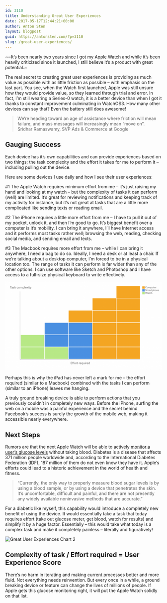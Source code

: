 ```yaml
---
id: 3110
title: Understanding Great User Experiences
date: 2017-05-17T12:44:21+00:00
author: Anton Sten
layout: blogpost
guid: https://antonsten.com/?p=3110
slug: /great-user-experiences/
---
```

~~It’s been <a href="https://antonsten.com/hey-siri-whats-the-future-of-user-interfaces/" target="_blank">nearly two years since I got my Apple Watch</a> and while it’s been heavily criticized since it launched, I still believe it’s a product with great potential.~

The real secret to creating great user experiences is providing as much value as possible with as little friction as possible &#8211; with emphasis on the last part. You see, when the Watch first launched, Apple was still unsure how they would provide value, so they learned through trial and error. In fact, I’m still wearing a Series-0 watch, it is a better device than when I got it thanks to constant improvement culminating in WatchOS3. How many other devices can say that? Even the battery still does awesome!

> We’re heading toward an age of assistance where friction will mean failure, and mass messages will increasingly mean &#8220;move on&#8221;.<br>Sridhar Ramaswamy, SVP Ads & Commerce at Google

## Gauging Success

Each device has it’s own capabilities and can provide experiences based on two things; the task complexity and the effort it takes for me to perform it &#8211; including pulling out the device.

Here are some devices I use daily and how I see their user experiences:

#1 The Apple Watch requires minimum effort from me &#8211; it’s just raising my hand and looking at my watch &#8211; but the complexity of tasks it can perform (well) are limited. It’s great for reviewing notifications and keeping track of my activity for instance, but it’s not great at tasks that are a little more complicated like sending texts or reading email.</p>

#2 The iPhone requires a little more effort from me &#8211; I have to pull it out of my pocket, unlock it, and then I’m good to go. It&#8217;s biggest benefit over a computer is it&#8217;s mobility. I can bring it anywhere, I’ll have Internet access and it performs most tasks rather well; browsing the web, reading, checking social media, and sending email and texts.

#3 The Macbook requires more effort from me &#8211; while I can bring it anywhere, I need a bag to do so. Ideally, I need a desk or at least a chair. If we’re talking about a desktop computer, I’m forced to be in a physical location too. The range of tasks it can perform is far wider than any of the other options. I can use software like Sketch and Photoshop and I have access to a full-size physical keyboard to write effectively.

![Great User Experiences Chart 1](/images/userexperience-chart1-1024x576.png)

Perhaps this is why the iPad has never left a mark for me &#8211; the effort required (similar to a Macbook) combined with the tasks I can perform (similar to an iPhone) leaves me hanging.

A truly ground breaking device is able to perform actions that you previously couldn’t in completely new ways. Before the iPhone, surfing the web on a mobile was a painful experience and the secret behind Facebook’s success is surely the growth of the mobile web, making it accessible nearly everywhere.

## Next Steps

Rumors are that the next Apple Watch will be able to actively <a href="http://bgr.com/2017/05/15/apple-watch-fitness-glucose-monitoring/" target="_blank">monitor a user’s glucose levels</a> without taking blood. Diabetes is a disease that affects 371 million people worldwide and, according to the International Diabetes Federation (IDF), 187 million of them do not even know they have it. Apple’s efforts could lead to a historic achievement in the world of health and fitness.

> “Currently, the only way to properly measure blood sugar levels is by using a blood sample, or by using a device that penetrates the skin. It’s uncomfortable, difficult and painful, and there are not presently any widely available noninvasive methods that are accurate.&#8221;

For a diabetic like myself, this capability would introduce a completely new benefit of using the device. It would essentially take a task that today requires effort (take out glucose meter, get blood, watch for results) and simplify it by a huge factor. Essentially &#8211; this would take what today is a complex task and make it completely painless &#8211; literally and figuratively!

![Great User Experiences Chart 2](../images/userexperience-chart2-1024x576.png)

## Complexity of task / Effort required = User Experience Score

There’s no harm in iterating and making current processes better and more fluid. Not everything needs reinvention. But every once in a while, a ground breaking device or feature can change the lives of millions of people. If Apple gets this glucose monitoring right, it will put the Apple Watch solidly on that list.
